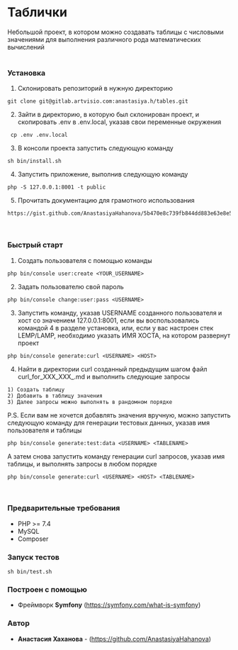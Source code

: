 # Таблички

Небольшой проект, в котором можно создавать таблицы с числовыми значениями для выполнения различного рода математических вычислений<br><br>

### Установка 

1. Склонировать репозиторий в нужную директорию
```
git clone git@gitlab.artvisio.com:anastasiya.h/tables.git
```

2. Зайти в директорию, в которую был склонирован проект, и скопировать .env в .env.local, указав свои переменные окружения
```
 cp .env .env.local 
```

3. В консоли проекта запустить следующую команду
```
sh bin/install.sh 
```

4. Запустить приложение, выполнив следующую команду 
```
php -S 127.0.0.1:8001 -t public
```

5. Прочитать документацию для грамотного использования
```
https://gist.github.com/AnastasiyaHahanova/5b470e8c739fb844dd883e63e8e5982a
```
<br>

### Быстрый старт

1. Создать пользователя с помощью команды
```
php bin/console user:create <YOUR_USERNAME>
```

2. Задать пользователю свой пароль

```
php bin/console change:user:pass <USERNAME>
```
   
3. Запустить команду, указав USERNAME созданного пользователя и хост со значением 127.0.0.1:8001, если вы воспользовались командой 4 в разделе установка, 
    или, если у вас настроен стек LEMP/LAMP, необходимо указать ИМЯ ХОСТА, на котором развернут проект
```
php bin/console generate:curl <USERNAME> <HOST>
```

4. Найти в директории curl созданный предыдущим шагом файл curl_for_XXX_XXX_.md  и выполнить следующие запросы
```
1) Создать таблицу
2) Добавить в таблицу значения
3) Далее запросы можно выполнять в рандомном порядке
```

P.S. Если вам не хочется добавлять значения вручную, можно запустить следующую команду для генерации тестовых данных, указав имя пользователя и таблицы
```
php bin/console generate:test:data <USERNAME> <TABLENAME>
```

А затем снова запустить команду генерации curl запросов, указав имя таблицы, и выполнять запросы в любом порядке 
```
php bin/console generate:curl <USERNAME> <HOST> <TABLENAME>
```
<br>

### Предварительные требования 
- PHP >= 7.4 
- MySQL
- Composer

### Запуск тестов
```
sh bin/test.sh 
```

### Построен с помощью

* Фреймворк **Symfony** (https://symfony.com/what-is-symfony)

### Автор

* **Анастасия Хаханова** - (https://github.com/AnastasiyaHahanova)
